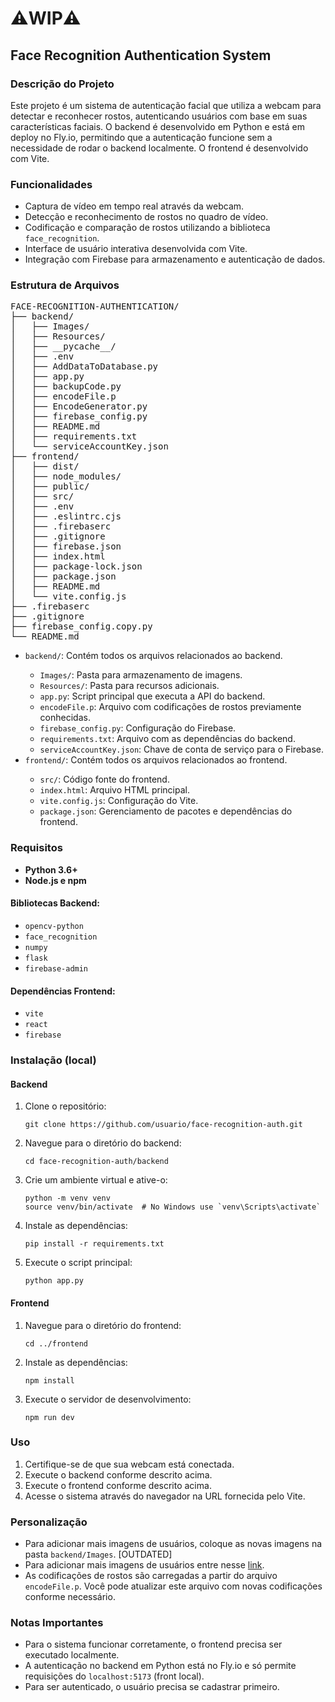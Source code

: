 <h1>⚠️WIP⚠️</h1>
<h2>Face Recognition Authentication System</h2>

<h3>Descrição do Projeto</h3>
<p>Este projeto é um sistema de autenticação facial que utiliza a webcam para detectar e reconhecer rostos, autenticando usuários com base em suas características faciais. O backend é desenvolvido em Python e está em deploy no Fly.io, permitindo que a autenticação funcione sem a necessidade de rodar o backend localmente. O frontend é desenvolvido com Vite.</p>

<h3>Funcionalidades</h3>
<ul>
  <li>Captura de vídeo em tempo real através da webcam.</li>
  <li>Detecção e reconhecimento de rostos no quadro de vídeo.</li>
  <li>Codificação e comparação de rostos utilizando a biblioteca <code>face_recognition</code>.</li>
  <li>Interface de usuário interativa desenvolvida com Vite.</li>
  <li>Integração com Firebase para armazenamento e autenticação de dados.</li>
</ul>

<h3>Estrutura de Arquivos</h3>
<pre>
FACE-RECOGNITION-AUTHENTICATION/
├── backend/
│   ├── Images/
│   ├── Resources/
│   ├── __pycache__/
│   ├── .env
│   ├── AddDataToDatabase.py
│   ├── app.py
│   ├── backupCode.py
│   ├── encodeFile.p
│   ├── EncodeGenerator.py
│   ├── firebase_config.py
│   ├── README.md
│   ├── requirements.txt
│   └── serviceAccountKey.json
├── frontend/
│   ├── dist/
│   ├── node_modules/
│   ├── public/
│   ├── src/
│   ├── .env
│   ├── .eslintrc.cjs
│   ├── .firebaserc
│   ├── .gitignore
│   ├── firebase.json
│   ├── index.html
│   ├── package-lock.json
│   ├── package.json
│   ├── README.md
│   └── vite.config.js
├── .firebaserc
├── .gitignore
├── firebase_config.copy.py
└── README.md
</pre>
<ul>
  <li><code>backend/</code>: Contém todos os arquivos relacionados ao backend.</li>
  <ul>
    <li><code>Images/</code>: Pasta para armazenamento de imagens.</li>
    <li><code>Resources/</code>: Pasta para recursos adicionais.</li>
    <li><code>app.py</code>: Script principal que executa a API do backend.</li>
    <li><code>encodeFile.p</code>: Arquivo com codificações de rostos previamente conhecidas.</li>
    <li><code>firebase_config.py</code>: Configuração do Firebase.</li>
    <li><code>requirements.txt</code>: Arquivo com as dependências do backend.</li>
    <li><code>serviceAccountKey.json</code>: Chave de conta de serviço para o Firebase.</li>
  </ul>
  <li><code>frontend/</code>: Contém todos os arquivos relacionados ao frontend.</li>
  <ul>
    <li><code>src/</code>: Código fonte do frontend.</li>
    <li><code>index.html</code>: Arquivo HTML principal.</li>
    <li><code>vite.config.js</code>: Configuração do Vite.</li>
    <li><code>package.json</code>: Gerenciamento de pacotes e dependências do frontend.</li>
  </ul>
</ul>

<h3>Requisitos</h3>
<ul>
  <li><strong>Python 3.6+</strong></li>
  <li><strong>Node.js e npm</strong></li>
</ul>

<h4>Bibliotecas Backend:</h4>
<ul>
  <li><code>opencv-python</code></li>
  <li><code>face_recognition</code></li>
  <li><code>numpy</code></li>
  <li><code>flask</code></li>
  <li><code>firebase-admin</code></li>
</ul>

<h4>Dependências Frontend:</h4>
<ul>
  <li><code>vite</code></li>
  <li><code>react</code></li>
  <li><code>firebase</code></li>
</ul>

<h3>Instalação (local)</h3>

<h4>Backend</h4>
<ol>
  <li>Clone o repositório:
    <pre><code>git clone https://github.com/usuario/face-recognition-auth.git</code></pre>
  </li>
  <li>Navegue para o diretório do backend:
    <pre><code>cd face-recognition-auth/backend</code></pre>
  </li>
  <li>Crie um ambiente virtual e ative-o:
    <pre><code>python -m venv venv
source venv/bin/activate  # No Windows use `venv\Scripts\activate`</code></pre>
  </li>
  <li>Instale as dependências:
    <pre><code>pip install -r requirements.txt</code></pre>
  </li>
  <li>Execute o script principal:
    <pre><code>python app.py</code></pre>
  </li>
</ol>

<h4>Frontend</h4>
<ol>
  <li>Navegue para o diretório do frontend:
    <pre><code>cd ../frontend</code></pre>
  </li>
  <li>Instale as dependências:
    <pre><code>npm install</code></pre>
  </li>
  <li>Execute o servidor de desenvolvimento:
    <pre><code>npm run dev</code></pre>
  </li>
</ol>

<h3>Uso</h3>
<ol>
  <li>Certifique-se de que sua webcam está conectada.</li>
  <li>Execute o backend conforme descrito acima.</li>
  <li>Execute o frontend conforme descrito acima.</li>
  <li>Acesse o sistema através do navegador na URL fornecida pelo Vite.</li>
</ol>

<h3>Personalização</h3>
<ul>
  <li>Para adicionar mais imagens de usuários, coloque as novas imagens na pasta <code>backend/Images</code>. [OUTDATED]</li>
  <li>Para adicionar mais imagens de usuários entre nesse <a href="https://face-recognition-auth-92ac0.firebaseapp.com/">link</a>.</li>
  <li>As codificações de rostos são carregadas a partir do arquivo <code>encodeFile.p</code>. Você pode atualizar este arquivo com novas codificações conforme necessário.</li>
</ul>

<h3>Notas Importantes</h3>
<ul>
  <li>Para o sistema funcionar corretamente, o frontend precisa ser executado localmente.</li>
  <li>A autenticação no backend em Python está no Fly.io e só permite requisições do <code>localhost:5173</code> (front local).</li>
  <li>Para ser autenticado, o usuário precisa se cadastrar primeiro.</li>
</ul>
